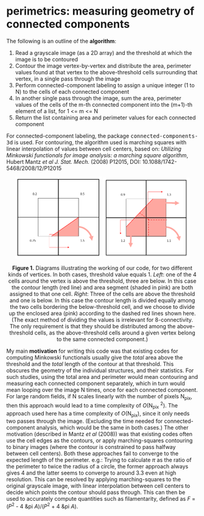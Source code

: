 # perimetrics: measuring geometry of connected components
The following is an outline of the **algorithm**:
1. Read a grayscale image (as a 2D array) and the threshold at which the image is to be contoured
2. Contour the image vertex-by-vertex and distribute the area, perimeter values found at that vertex to the above-threshold cells surrounding that vertex, in a single pass through the image
3. Perform connected-component labeling to assign a unique integer (1 to N) to the cells of each connected component
4. In another single pass through the image, sum the area, perimeter values of the cells of the m-th connected component into the (m+1)-th element of a list, for 1 <= m <= N
5. Return the list containing area and perimeter values for each connected component

For connected-component labeling, the package <tt>connected-components-3d</tt> is used.
For contouring, the algorithm used is marching squares with linear interpolation of values between cell centers, based on:
*Utilizing Minkowski functionals for image analysis: a marching square algorithm*, Hubert Mantz *et al J. Stat. Mech.* (2008) P12015, DOI: 10.1088/1742-5468/2008/12/P12015

<p align="middle">
  <img src="/code_description_1.PNG" width="45%" />
  <img src="/code_description_2.PNG" width="45%" />
</p>
<p align="center">
<b>Figure 1.</b> Diagrams illustrating the working of our code, for two different kinds of vertices. In both cases, threshold value equals 1. <i>Left</i>: one of the 4 cells around the vertex is above the threshold, three are below. In this case the contour length (red line) and area segment (shaded in pink) are both assigned to that one cell. <i>Right</i>: Three of the cells are above the threshold and one is below. In this case the contour length is divided equally among the two cells bordering the below-threshold cell, and we choose to divide up the enclosed area (pink) according to the dashed red lines shown here. (The exact method of dividing the values is irrelevant for 8-connectivity. The only requirement is that they should be distributed among the above-threshold cells, as the above-threshold cells around a given vertex belong to the same connected component.)
</p>


My main **motivation** for writing this code was that existing codes for computing Minkowski functionals usually give the *total* area above the threshold and the *total* length of the contour at that threshold. This obscures the geometry of the individual structures, and their statistics. For such studies, using the total area and perimeter would mean contouring and measuring each connected component separately, which in turn would mean looping over the image N times, once for each connected component. For large random fields, if N scales linearly with the number of pixels N<sub>pix</sub>, then this approach would lead to a time complexity of *O*(N<sub>pix</sub> <sup>2</sup>). The approach used here has a time complexity of *O*(N<sub>pix</sub>), since it only needs two passes through the image. (Excluding the time needed for connected-component analysis, which would be the same in both cases.) The other motivation (described in Mantz *et al* (2008)) was that existing codes often use the cell edges as the contours, or apply marching-squares contouring to binary images (where the contour is constrained to pass halfway between cell centers). Both these approaches fail to converge to the expected length of the perimeter. e.g.: Trying to calculate $\pi$ as the ratio of the perimeter to twice the radius of a circle, the former approach always gives 4 and the latter seems to converge to around 3.3 even at high resolution. This can be resolved by applying marching-squares to the original grayscale image, with linear interpolation between cell centers to decide which points the contour should pass through. This can then be used to accurately compute quantities such as filamentarity, defined as *F* = (*P*<sup>2</sup> - 4 &pi *A*)/(*P*<sup>2</sup> + 4 &pi *A*).

